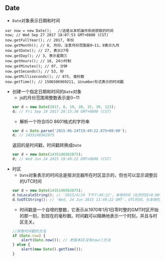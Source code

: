 ## Date
- `Date`对象表示日期和时间
```javacript
var now = new Date();   //这是从本机操作系统获取的时间
now; // Wed Sep 27 2017 18:07:53 GMT+0800 (CST)
now.getFullYear(); // 2017, 年份
now.getMonth(); // 8, 月份，注意月份范围是0~11，8表示九月
now.getDate(); // 27, 表示27号
now.getDay(); // 3, 表示星期三
now.getHours(); // 18, 24小时制
now.getMinutes(); // 07, 分钟
now.getSeconds(); // 53, 秒
now.getMilliseconds(); // 875, 毫秒数
now.getTime(); // 1506506969211, 以number形式表示的时间戳
```
- 创建一个指定日期和时间的`Date`对象
    - js的月份范围用整数表示是0~11
    ```javascript
    var d = new Date(2017, 8, 19, 20, 15, 30, 123);
    d; // Fri Sep 19 2017 20:15:30 GMT+0800 (CST)
    ```
    - 解析一个符合ISO 8601格式的字符串
    ```javascript
    var d = Date.parse('2015-06-24T19:49:22.875+08:00');
    d; // 1435146562875
    ```
    返回的是时间戳，时间戳转换成`Date`
    ```javascript
    var d = new Date(1435146562875);
    d; // Wed Jun 24 2015 19:49:22 GMT+0800 (CST)
    ```
- 时区
    - `Date`对象表示的时间总是按浏览器所在时区显示的，但也可以显示调整后的UTC时间
    ```javascript
    var d = new Date(1435146562875);
    d.toLocaleString(); // '2015/6/24 下午7:49:22'，本地时间（北京时区+8:00），显示的字符串与操作系统设定的格式有关
    d.toUTCString(); // 'Wed, 24 Jun 2015 11:49:22 GMT'，UTC时间，与本地时间相差8小时    
    ```
    - 时间戳是一个自增的整数，它表示从1970年1月1日零时整的GMT时区开始的那一刻，到现在的毫秒数。时间戳可以精确地表示一个时刻，并且与时区无关。
    ```javascript
    //获取时间戳的方法
    if (Date.now) {
        alert(Date.now()); // 老版本IE没有now()方法
    } else {
        alert(new Date().getTime());
    }
    ```
